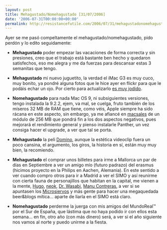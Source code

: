 ```yaml
---
layout: post
title: Mehagustado/Nomehagustado [31/07/2006]
date: '2006-07-31T00:00:00+00:00'
permalink: http://resistancefutile.com/2006/07/31/mehagustadonomehagustado-31072006/
---
```

Ayer se me pasó compeltamente el mehagustado/nomehagustado, pido perdón y lo edito seguidamente:

- <span style="font-weight:bold;">Mehagustado</span> poder empezar las vacaciones de forma correcta y sin presiones, creo que el trabajo está bastante ben hecho y quedaron satisfechos, eso me alegra y me da fuerzas para descansar estas 3 semanitas que tengo.

- <span style="font-weight:bold;">Mehagustado</span> mi nuevo juguetito, la verdad el iMac G3 es muy cuco, muy bonito, ya pondré alguna fotos que le hice ayer en flickr para que le podáis echar un ojo. Por cierto para actualizarlo <a href="http://docs.info.apple.com/article.html?artnum=43012">es muy jodido</a>.

- <span style="font-weight:bold;">Nomehagustado</span> para nada Mac OS 9, ni subsiguientes versiones, tengo instalada la 9.2.2, ejem, va mal, se cuelga, fruto también de los míseros 32 MB de RAM que tiene, como véis, Apple siempre ha sido rácana en este aspecto, sin embargo, ya me afiancé en <a href="http://www.macsales.com/">macsales</a> de un módulo de 256 MB que pondrá fin a los dos aspectos negativos, pues mejorará el rendimiento general y pienso instalarle Panther, un vez consiga hacer el upgrade, a ver que tal se porta.

- <span style="font-weight:bold;">Mehagustado</span> la peli <a href="http://www.imdb.com/title/tt0421054/">Domino</a>, aunque la estética videoclip fuera un poco cansina, el argumento, los giros, la historia en sí, están muy muy bien, la recomiendo.

- <span style="font-weight:bold;">Mehagustado</span> el comprar unos billetes para irme a Mallorca un par de días en Septiembre a ver un amigo mío (futuro padrazo) del erasmus (hicimos proyecto en la Philips en Aachen, Alemania). En este sentido a ver cuando compro otros para ir a Madrid a ver el SIMO y así reunirme con cierta fauna de personajillos que habitan en la capital, me vienen a la mente, <a href="http://solo.infames.org">Hugo</a>, <a href="http://neokia.wordpress.com">neok</a>, <a href="http://www.thinkwasabi.com/">Dr. Wasabi</a>, <a href="http://www.proletarium.org">Manu Contreras</a>, a ver si se apuntasen los <a href="http://www.microsiervos.com">Microsiervos</a> y más gente para hacer una megaquedada beer&blogs mítica... aparte de liarla en el SIMO está claro.

- <span style="font-weight:bold;">Nomehagustado</span> perderme la juerga con mis amigos del MundoReal&trade; por el Sur de España, que lástima que no haya podido ir con ellos esta semana... en fin, otro año (con más dinero) será, a ver si el año siguiente nos vamos al norte y puedo unirme a la fiesta.
